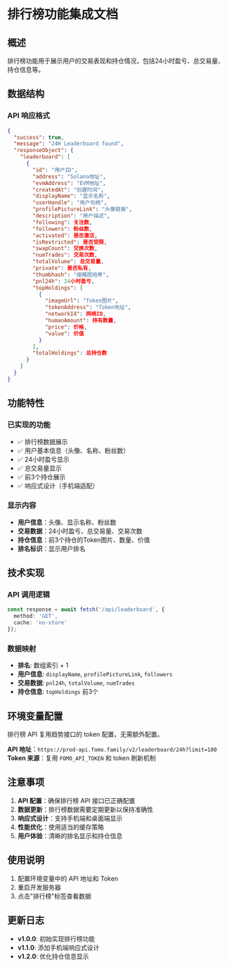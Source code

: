 # 排行榜功能集成文档

## 概述

排行榜功能用于展示用户的交易表现和持仓情况，包括24小时盈亏、总交易量、持仓信息等。

## 数据结构

### API 响应格式
```json
{
  "success": true,
  "message": "24H Leaderboard found",
  "responseObject": {
    "leaderboard": [
      {
        "id": "用户ID",
        "address": "Solana地址",
        "evmAddress": "EVM地址",
        "createdAt": "创建时间",
        "displayName": "显示名称",
        "userHandle": "用户句柄",
        "profilePictureLink": "头像链接",
        "description": "用户描述",
        "following": 关注数,
        "followers": 粉丝数,
        "activated": 是否激活,
        "isRestricted": 是否受限,
        "swapCount": 交换次数,
        "numTrades": 交易次数,
        "totalVolume": 总交易量,
        "private": 是否私有,
        "thumbhash": "缩略图哈希",
        "pnl24h": 24小时盈亏,
        "topHoldings": [
          {
            "imageUrl": "Token图片",
            "tokenAddress": "Token地址",
            "networkId": 网络ID,
            "humanAmount": 持有数量,
            "price": 价格,
            "value": 价值
          }
        ],
        "totalHoldings": 总持仓数
      }
    ]
  }
}
```

## 功能特性

### 已实现的功能
- ✅ 排行榜数据展示
- ✅ 用户基本信息（头像、名称、粉丝数）
- ✅ 24小时盈亏显示
- ✅ 总交易量显示
- ✅ 前3个持仓展示
- ✅ 响应式设计（手机端适配）

### 显示内容
- **用户信息**：头像、显示名称、粉丝数
- **交易数据**：24小时盈亏、总交易量、交易次数
- **持仓信息**：前3个持仓的Token图片、数量、价值
- **排名标识**：显示用户排名

## 技术实现

### API 调用逻辑
```typescript
const response = await fetch('/api/leaderboard', {
  method: 'GET',
  cache: 'no-store'
});
```

### 数据映射
- **排名**: 数组索引 + 1
- **用户信息**: `displayName`, `profilePictureLink`, `followers`
- **交易数据**: `pnl24h`, `totalVolume`, `numTrades`
- **持仓信息**: `topHoldings` 前3个

## 环境变量配置

排行榜 API 复用趋势接口的 token 配置，无需额外配置。

**API 地址**：`https://prod-api.fomo.family/v2/leaderboard/24h?limit=100`
**Token 来源**：复用 `FOMO_API_TOKEN` 和 token 刷新机制

## 注意事项

1. **API 配置**：确保排行榜 API 接口已正确配置
2. **数据更新**：排行榜数据需要定期更新以保持准确性
3. **响应式设计**：支持手机端和桌面端显示
4. **性能优化**：使用适当的缓存策略
5. **用户体验**：清晰的排名显示和持仓信息

## 使用说明

1. 配置环境变量中的 API 地址和 Token
2. 重启开发服务器
3. 点击"排行榜"标签查看数据

## 更新日志

- **v1.0.0**: 初始实现排行榜功能
- **v1.1.0**: 添加手机端响应式设计
- **v1.2.0**: 优化持仓信息显示
